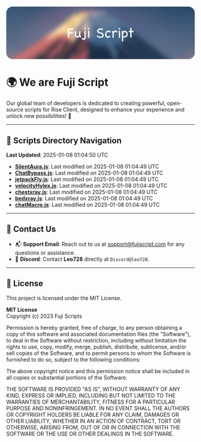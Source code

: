 ![Banner](.github/b.webp)

# 🌍 **We are Fuji Script**

Our global team of developers is dedicated to creating powerful, open-source scripts for Rise Client, designed to enhance your experience and unlock new possibilities! 🌟

---
<!-- SCRIPTS_NAVIGATION_START -->
## 📂 **Scripts Directory Navigation**

**Last Updated**: 2025-01-08 01:04:50 UTC

- **[SilentAura.js](scripts/SilentAura.js)**: Last modified on 2025-01-08 01:04:49 UTC
- **[ChatBypass.js](scripts/ChatBypass.js)**: Last modified on 2025-01-08 01:04:49 UTC
- **[jetpackFly.js](scripts/jetpackFly.js)**: Last modified on 2025-01-08 01:04:49 UTC
- **[velocityHylex.js](scripts/velocityHylex.js)**: Last modified on 2025-01-08 01:04:49 UTC
- **[chestxray.js](scripts/chestxray.js)**: Last modified on 2025-01-08 01:04:49 UTC
- **[bedxray.js](scripts/bedxray.js)**: Last modified on 2025-01-08 01:04:49 UTC
- **[chatMacro.js](scripts/chatMacro.js)**: Last modified on 2025-01-08 01:04:49 UTC

<!-- SCRIPTS_NAVIGATION_END -->

---

## 💬 **Contact Us**  
- 📬 **Support Email**: Reach out to us at [support@fujiscript.com](mailto:support@fujiscript.com) for any questions or assistance.  
- 💬 **Discord**: Contact **Leo728** directly at `Discord@leo728`.

---

## 📜 **License**

This project is licensed under the MIT License.  

**MIT License**  
Copyright (c) 2023 Fuji Scripts  

Permission is hereby granted, free of charge, to any person obtaining a copy of this software and associated documentation files (the "Software"), to deal in the Software without restriction, including without limitation the rights to use, copy, modify, merge, publish, distribute, sublicense, and/or sell copies of the Software, and to permit persons to whom the Software is furnished to do so, subject to the following conditions:  

The above copyright notice and this permission notice shall be included in all copies or substantial portions of the Software.  

THE SOFTWARE IS PROVIDED "AS IS", WITHOUT WARRANTY OF ANY KIND, EXPRESS OR IMPLIED, INCLUDING BUT NOT LIMITED TO THE WARRANTIES OF MERCHANTABILITY, FITNESS FOR A PARTICULAR PURPOSE AND NONINFRINGEMENT. IN NO EVENT SHALL THE AUTHORS OR COPYRIGHT HOLDERS BE LIABLE FOR ANY CLAIM, DAMAGES OR OTHER LIABILITY, WHETHER IN AN ACTION OF CONTRACT, TORT OR OTHERWISE, ARISING FROM, OUT OF OR IN CONNECTION WITH THE SOFTWARE OR THE USE OR OTHER DEALINGS IN THE SOFTWARE.  
